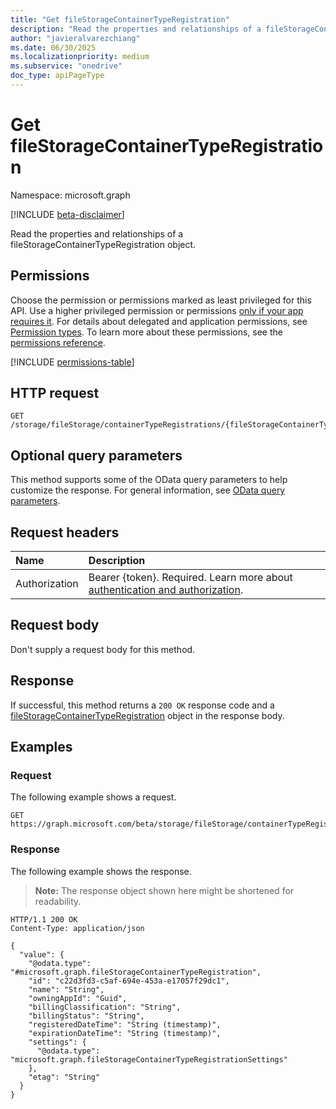 ```yaml
---
title: "Get fileStorageContainerTypeRegistration"
description: "Read the properties and relationships of a fileStorageContainerTypeRegistration object."
author: "javieralvarezchiang"
ms.date: 06/30/2025
ms.localizationpriority: medium
ms.subservice: "onedrive"
doc_type: apiPageType
---
```


# Get fileStorageContainerTypeRegistration

Namespace: microsoft.graph

[!INCLUDE [beta-disclaimer](../../includes/beta-disclaimer.md)]

Read the properties and relationships of a fileStorageContainerTypeRegistration object.

## Permissions

Choose the permission or permissions marked as least privileged for this API. Use a higher privileged permission or permissions [only if your app requires it](/graph/permissions-overview#best-practices-for-using-microsoft-graph-permissions). For details about delegated and application permissions, see [Permission types](/graph/permissions-overview#permission-types). To learn more about these permissions, see the [permissions reference](/graph/permissions-reference).

<!-- {
  "blockType": "permissions",
  "name": "filestoragecontainertyperegistration-get-permissions"
}
-->
[!INCLUDE [permissions-table](../includes/permissions/filestoragecontainertyperegistration-get-permissions.md)]

## HTTP request

<!-- {
  "blockType": "ignored"
}
-->
``` http
GET /storage/fileStorage/containerTypeRegistrations/{fileStorageContainerTypeRegistrationId}
```

## Optional query parameters

This method supports some of the OData query parameters to help customize the response. For general information, see [OData query parameters](/graph/query-parameters).

## Request headers

|Name|Description|
|:---|:---|
|Authorization|Bearer {token}. Required. Learn more about [authentication and authorization](/graph/auth/auth-concepts).|

## Request body

Don't supply a request body for this method.

## Response

If successful, this method returns a `200 OK` response code and a [fileStorageContainerTypeRegistration](../resources/filestoragecontainertyperegistration.md) object in the response body.

## Examples

### Request

The following example shows a request.
<!-- {
  "blockType": "request",
  "name": "get_filestoragecontainertyperegistration"
}
-->
``` http
GET https://graph.microsoft.com/beta/storage/fileStorage/containerTypeRegistrations/{fileStorageContainerTypeRegistrationId}
```


### Response

The following example shows the response.
>**Note:** The response object shown here might be shortened for readability.
<!-- {
  "blockType": "response",
  "truncated": true,
  "@odata.type": "microsoft.graph.fileStorageContainerTypeRegistration"
}
-->
``` http
HTTP/1.1 200 OK
Content-Type: application/json

{
  "value": {
    "@odata.type": "#microsoft.graph.fileStorageContainerTypeRegistration",
    "id": "c22d3fd3-c5af-694e-453a-e17057f29dc1",
    "name": "String",
    "owningAppId": "Guid",
    "billingClassification": "String",
    "billingStatus": "String",
    "registeredDateTime": "String (timestamp)",
    "expirationDateTime": "String (timestamp)",
    "settings": {
      "@odata.type": "microsoft.graph.fileStorageContainerTypeRegistrationSettings"
    },
    "etag": "String"
  }
}
```

